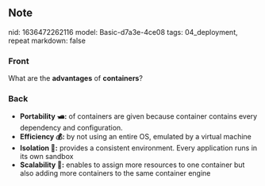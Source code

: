 ## Note
nid: 1636472262116
model: Basic-d7a3e-4ce08
tags: 04_deployment, repeat
markdown: false

### Front
What are the <b>advantages</b> of <b>containers</b>?

### Back
<ul>
  <li><strong>Portability 🛥️:</strong> of containers are given
  because container contains every dependency and configuration.
  <li><strong>Efficiency 💰:</strong> by not using an entire OS,
  emulated by a virtual machine
  <li><strong>Isolation 🧊:</strong> provides a consistent
  environment. Every application runs in its own sandbox
  <li><strong>Scalability 🐜:</strong> enables to assign more
  resources to one container but also adding more containers to the
  same container engine
</ul>
